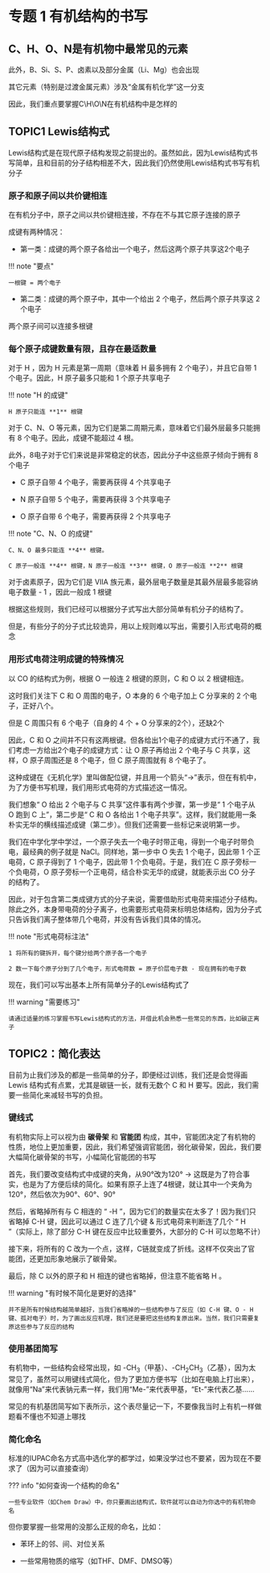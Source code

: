 # 专题 1 有机结构的书写

## C、H、O、N是有机物中最常见的元素

此外，B、Si、S、P、卤素以及部分金属（Li、Mg）也会出现

其它元素（特别是过渡金属元素）涉及“金属有机化学”这一分支

因此，我们重点要掌握C\H\O\N在有机结构中是怎样的

## TOPIC1 Lewis结构式

Lewis结构式是在现代原子结构发现之前提出的。虽然如此，因为Lewis结构式书写简单，且和目前的分子结构相差不大，因此我们仍然使用Lewis结构式书写有机分子

### 原子和原子间以共价键相连

在有机分子中，原子之间以共价键相连接，不存在不与其它原子连接的原子

成键有两种情况：

* 第一类：成键的两个原子各给出一个电子，然后这两个原子共享这2个电子

!!! note "要点"

    一根键 = 两个电子

* 第二类：成键的两个原子中，其中一个给出 2 个电子，然后两个原子共享这 2 个电子

两个原子间可以连接多根键

### 每个原子成键数量有限，且存在最适数量

对于 H ，因为 H 元素是第一周期（意味着 H 最多拥有 2 个电子），并且它自带 1 个电子。因此，H 原子最多只能和 1 个原子共享电子

!!! note "H 的成键"

    H 原子只能连 **1** 根键

对于 C、N、O 等元素，因为它们是第二周期元素，意味着它们最外层最多只能拥有 8 个电子。因此，成键不能超过 4 根。

此外，8电子对于它们来说是非常稳定的状态，因此分子中这些原子倾向于拥有 8 个电子

* C 原子自带 4 个电子，需要再获得 4 个共享电子

* N 原子自带 5 个电子，需要再获得 3 个共享电子

* O 原子自带 6 个电子，需要再获得 2 个共享电子

!!! note "C、N、O 的成键"

    C、N、O 最多只能连 **4** 根键。

    C 原子一般连 **4** 根键，N 原子一般连 **3** 根键，O 原子一般连 **2** 根键

对于卤素原子，因为它们是 ⅦA 族元素，最外层电子数量是其最外层最多能容纳电子数量 - 1 ，因此一般成 1 根键 

根据这些规则，我们已经可以根据分子式写出大部分简单有机分子的结构了。

但是，有些分子的分子式比较诡异，用以上规则难以写出，需要引入形式电荷的概念


### 用形式电荷注明成键的特殊情况

以 CO 的结构式为例，根据 O 一般连 2 根键的原则，C 和 O 以 2 根键相连。

这时我们关注下 C 和 O 周围的电子，O 本身的 6 个电子加上 C 分享来的 2 个电子，正好八个。

但是 C 周围只有 6 个电子（自身的 4 个 + O 分享来的2个），还缺2个

因此，C 和 O 之间并不只有这两根键。但各给出1个电子的成键方式行不通了，我们考虑一方给出2个电子的成键方式：让 O 原子再给出 2 个电子与 C 共享，这样，O 原子周围还是 8 个电子，但 C 原子周围就有 8 个电子了。

这种成键在《无机化学》里叫做配位键，并且用一个箭头“→”表示，但在有机中，为了方便书写机理，我们用形式电荷的方式描述这一情况。

我们想象“ O 给出 2 个电子与 C 共享”这件事有两个步骤，第一步是“ 1 个电子从 O 跑到 C 上”，第二步是“ C 和 O 各给出 1 个电子共享”。这样，我们就能用一条朴实无华的横线描述成键（第二步）。但我们还需要一些标记来说明第一步。

我们在中学化学中学过，一个原子失去一个电子时带正电，得到一个电子时带负电，最经典的例子就是 NaCl。同样地，第一步中 O 失去 1 
个电子，因此带 1 个正电荷，C 原子得到了 1 个电子，因此带 1 个负电荷。于是，我们在 C 原子旁标一个负电荷，O 原子旁标一个正电荷，结合朴实无华的成键，就能表示出 CO 分子的结构了。

因此，对于包含第二类成键方式的分子来说，需要借助形式电荷来描述分子结构。除此之外，本身带电荷的分子离子，也需要形式电荷来标明总体结构，因为分子式只告诉我们离子整体带几个电荷，并没有告诉我们具体的情况。

!!! note "形式电荷标注法"

    1 将所有的键拆开，每个键分给两个原子各一个电子

    2 数一下每个原子分到了几个电子，形式电荷数 = 原子价层电子数 - 现在拥有的电子数 

现在，我们可以写出基本上所有简单分子的Lewis结构式了

!!! warning "需要练习"

    请通过适量的练习掌握书写Lewis结构式的方法，并借此机会熟悉一些常见的东西，比如碳正离子


## TOPIC2：简化表达

目前为止我们涉及的都是一些简单的分子，即便经过训练，我们还是会觉得画 Lewis 结构式有点累，尤其是碳链一长，就有无数个 C 和 H 要写。因此，我们需要一些简化来减轻书写的负担。

### 键线式

有机物实际上可以视为由 **碳骨架** 和 **官能团** 构成，其中，官能团决定了有机物的性质，地位上更加重要，因此，我们希望强调官能团，弱化碳骨架，因此，我们要大幅简化碳骨架的书写，小幅简化官能团的书写

首先，我们要改变结构式中成键的夹角，从90°改为120° → 这既是为了符合事实，也是为了方便后续的简化。如果有原子上连了4根键，就让其中一个夹角为120°，然后依次为90°、60°、90°

然后，省略掉所有与 C 相连的 “ -H ”，因为它们的数量实在太多了！因为我们只省略掉 C-H 键，因此可以通过 C 连了几个键 & 形式电荷来判断连了几个 “ H ”（实际上，除了部分 C-H 键在反应中比较重要外，大部分的 C-H 可以忽略不计）

接下来，将所有的 C 改为一个点，这样，C链就变成了折线。这样不仅突出了官能团，还更加形象地展示了碳骨架。

最后，除 C 以外的原子和 H 相连的键也省略掉，但注意不能省略 H 。

!!! warning "有时候不简化是更好的选择"

    并不是所有时候结构越简单越好，当我们省略掉的一些结构参与了反应（如 C-H 键、O - H 键、孤对电子）时，为了画出反应机理，我们还是要把这些结构复原出来。当然，我们只需要复原这些参与了反应的结构

### 使用基团简写

有机物中，一些结构会经常出现，如 -CH$_3$（甲基）、-CH$_2$CH$_3$（乙基），因为太常见了，虽然可以用键线式简化，但为了更加方便书写（比如在电脑上打出来），就像用“Na”来代表钠元素一样，我们用“Me-”来代表甲基，“Et-”来代表乙基……

常见的有机基团简写如下表所示，这个表尽量记一下，不要像我当时上有机一样做题看不懂也不知道上哪找

### 简化命名

标准的IUPAC命名方式高中选化学的都学过，如果没学过也不要紧，因为现在不要求了（因为可以直接查询）

??? info "如何查询一个结构的命名"

    一些专业软件（如Chem Draw）中，你只要画出结构式，软件就可以自动为你选中的有机物命名

但你要掌握一些常用的没那么正规的命名，比如：

* 苯环上的邻、间、对位关系

* 一些常用物质的缩写（如THF、DMF、DMSO等）




